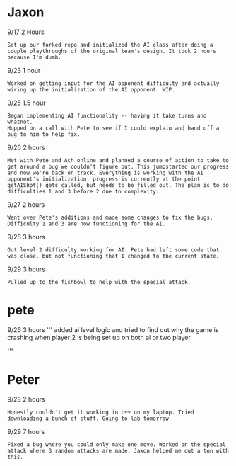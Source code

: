 # Jaxon
9/17 2 Hours
```
Set up our forked repo and initialized the AI class after doing a couple playthroughs of the original team's design. It took 2 hours because I'm dumb.
```

9/23 1 hour
```
Worked on getting input for the AI opponent difficulty and actually wiring up the initialization of the AI opponent. WIP.
```

9/25 1.5 hour
```
Began implementing AI functionality -- having it take turns and whatnot.
Hopped on a call with Pete to see if I could explain and hand off a bug to him to help fix.
```

9/26 2 hours
```
Met with Pete and Ach online and planned a course of action to take to get around a bug we couldn't figure out. This jumpstarted our progress and now we're back on track. Everything is working with the AI opponent's initialization, progress is currently at the point getAIShot() gets called, but needs to be filled out. The plan is to do difficulties 1 and 3 before 2 due to complexity.
```

9/27 2 hours
```
Went over Pete's additions and made some changes to fix the bugs. Difficulty 1 and 3 are now functioning for the AI.
```

9/28 3 hours
```
Got level 2 difficulty working for AI. Pete had left some code that was close, but not functioning that I changed to the current state.
```

9/29 3 hours
```
Pulled up to the fishbowl to help with the special attack.
```

# pete
9/26 3 hours
'''
added ai level logic and tried to find out why the game is crashing when player 2 is being set up on both ai or two player

'''

# Peter
9/28 2 hours
```
Honestly couldn't get it working in c++ on my laptop. Tried downloading a bunch of stuff. Going to lab tomorrow
```

9/29 7 hours
```
Fixed a bug where you could only make one move. Worked on the special attack where 3 random attacks are made. Jaxon helped me out a ton with this.
```